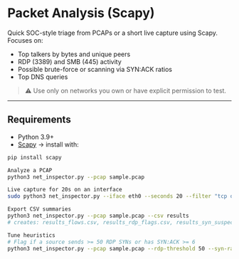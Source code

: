 # Packet Analysis (Scapy)

Quick SOC-style triage from PCAPs or a short live capture using Scapy. Focuses on:

- Top talkers by bytes and unique peers  
- RDP (3389) and SMB (445) activity  
- Possible brute-force or scanning via SYN:ACK ratios  
- Top DNS queries  

> ⚠️ Use only on networks you own or have explicit permission to test.

---

## Requirements

- Python 3.9+  
- [Scapy](https://scapy.net/) → install with:
```bash
pip install scapy

Analyze a PCAP
python3 net_inspector.py --pcap sample.pcap

Live capture for 20s on an interface
sudo python3 net_inspector.py --iface eth0 --seconds 20 --filter "tcp or udp"

Export CSV summaries
python3 net_inspector.py --pcap sample.pcap --csv results
# creates: results_flows.csv, results_rdp_flags.csv, results_syn_suspects.csv, results_dns.csv

Tune heuristics
# Flag if a source sends >= 50 RDP SYNs or has SYN:ACK >= 6
python3 net_inspector.py --pcap sample.pcap --rdp-threshold 50 --syn-ratio-threshold 6
